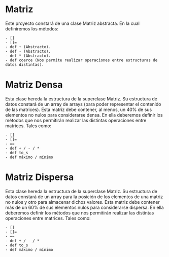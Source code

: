 # Matriz

Este proyecto constará de una clase Matriz abstracta. En la cual definiremos los métodos:

	- []
	- []=
	- def + (Abstracto).
	- def - (Abstracto).
	- def * (Abstracto).
	- def coerce (Nos permite realizar operaciones entre estructuras de datos distintas).

# Matriz Densa

Esta clase hereda la estructura de la superclase Matriz. Su estructura de datos constará de un array de arrays (para poder representar el contenido de las matrices). Esta matriz debe contener, al menos, un 40% de sus elementos no nulos para considerarse densa. En ella deberemos definir los métodos que nos permitirán realizar las distintas operaciones entre matrices. Tales como:

	- []
	- []=
	- ==
	- def + / - / *
	- def to_s
	- def máximo / mínimo

# Matriz Dispersa

Esta clase hereda la estructura de la superclase Matriz. Su estructura de datos constará de un array para la posición de los elementos de una matriz no nulos y otro para almacenar dichos valores. Esta matriz debe contener más de un 60% de sus elementos nulos para considerarse dispersa. En ella deberemos definir los métodos que nos permitirán realizar las distintas operaciones entre matrices. Tales como:

	- []
	- []=
	- ==
	- def + / - / *
	- def to_s
	- def máximo / mínimo
